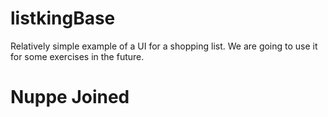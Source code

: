 # listkingBase
Relatively simple example of a UI for a shopping list.
We are going to use it for some exercises in the future.

# Nuppe Joined
